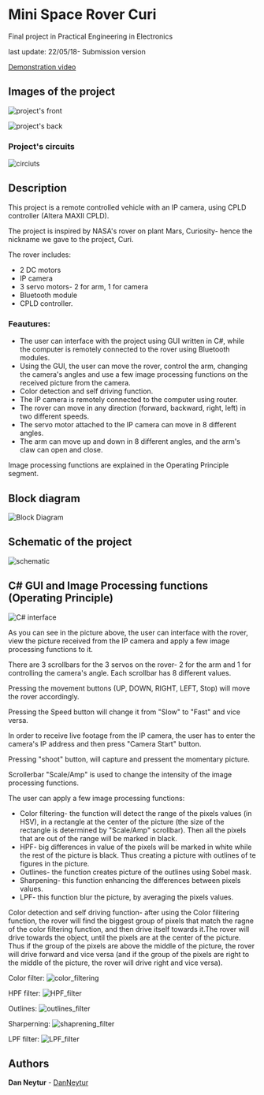 # Mini Space Rover Curi
 Final project in Practical Engineering in Electronics 
 
last update: 22/05/18- Submission version

[Demonstration video]()

## Images of the project
![project's front](https://user-images.githubusercontent.com/120782729/209185255-b69c18f0-27ee-4648-877d-401d5d4e5c54.jpg)
 
 ![project's back](https://user-images.githubusercontent.com/120782729/209185325-ebde7867-b5b5-4d3a-9ac0-463b8394b68c.jpg)

### Project's circuits
![circiuts](https://user-images.githubusercontent.com/120782729/209185363-604a1dbb-5630-4d0e-bb87-5ed230a2c7df.jpg)

## Description

This project is a remote controlled vehicle with an IP camera, using CPLD controller (Altera MAXII CPLD). 

The project is inspired by NASA's rover on plant Mars, Curiosity- hence the nickname we gave to the project, Curi.

The rover includes: 
* 2 DC motors 
* IP camera
* 3 servo motors- 2 for arm, 1 for camera
* Bluetooth module 
* CPLD controller.


### Feautures:
* The user can interface with the project using GUI written in C#, while the computer is remotely connected to the rover using Bluetooth modules.
* Using the GUI, the user can move the rover, control the arm, changing the camera's angles and use a few image processing functions on the received picture from the camera.
* Color detection and self driving function.
* The IP camera is remotely connected to the computer using router. 
* The rover can move in any direction (forward, backward, right, left) in two different speeds. 
* The servo motor attached to the IP camera can move in 8 different angles.
* The arm can move up and down in 8 different angles, and the arm's claw can open and close.

Image processing functions are explained in the Operating Principle segment.


## Block diagram 
![Block Diagram](https://user-images.githubusercontent.com/120782729/209185845-ff39ebd4-213f-4a3d-90d2-e3c0042d3fcb.png)

## Schematic of the project
![schematic](https://user-images.githubusercontent.com/120782729/209185207-0dc22271-c03c-4832-81cc-7f505d6936b0.jpg)


## C# GUI and Image Processing functions (Operating Principle)
![C# interface](https://user-images.githubusercontent.com/120782729/210149287-660f6b86-e196-4d18-8c46-4ab2a194bf11.png)

As you can see in the picture above, the user can interface with the rover, view the picture received from the IP camera and apply a few image processing functions to it.


There are 3 scrollbars for the 3 servos on the rover- 2 for the arm and 1 for controlling the camera's angle. Each scrollbar has 8 different values.

Pressing the movement buttons (UP, DOWN, RIGHT, LEFT, Stop) will move the rover accordingly. 

Pressing the Speed button will change it from "Slow" to "Fast" and vice versa.

In order to receive live footage from the IP camera, the user has to enter the camera's IP address and then press "Camera Start" button. 

Pressing "shoot" button, will capture and pressent the momentary picture.

Scrollerbar "Scale/Amp" is used to change the intensity of the image processing functions.

The user can apply a few image processing functions:
* Color filtering- the function will detect the range of the pixels values (in HSV), in a rectangle at the center of the picture (the size of the rectangle is determined by "Scale/Amp" scrollbar). Then all the pixels that are out of the range will be marked in black.
* HPF- big differences in value of the pixels will be marked in white while the rest of the picture is black. Thus creating a picture with outlines of te figures in the picture.
* Outlines- the function creates picture of the outlines using Sobel mask.
* Sharpening- this function enhancing the differences between pixels values. 
* LPF- this function blur the picture, by averaging the pixels values.

Color detection and self driving function- 
after using the Color filitering function, the rover will find the biggest group of pixels that match the ragne of the color filtering function, and then drive itself towards it.The rover will drive towards the object, until the pixels are at the center of the picture. Thus if the group of the pixels are above the middle of the picture, the rover will drive forward and vice versa (and if the group of the pixels are right to the middle of the picture, the rover will drive right and vice versa).

Color filter:
![color_filtering](https://user-images.githubusercontent.com/120782729/210152190-bae0573b-2b47-497c-886d-97aed435d64e.jpg)

HPF filter:
![HPF_filter](https://user-images.githubusercontent.com/120782729/210152197-545e99a5-f2b4-4461-8f8c-29241c06830a.jpg)

Outlines:
![outlines_filter](https://user-images.githubusercontent.com/120782729/210152212-7e7def12-f6a5-4559-a58d-3eaa7625a4e4.jpg)

Sharperning:
![shaprening_filter](https://user-images.githubusercontent.com/120782729/210152214-b9cee9d6-a500-4f76-94ea-75952bf88ddb.jpg)

LPF filter:
![LPF_filter](https://user-images.githubusercontent.com/120782729/210152219-666c011a-dd82-4177-bf10-dc1062c2a9dc.jpg)

## Authors

**Dan Neytur** - [DanNeytur](https://github.com/DanNeytur)


